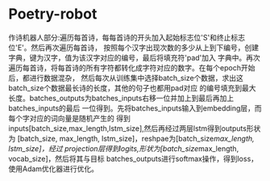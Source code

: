 # Poetry-robot
作诗机器人部分:遍历每首诗，每每首诗的开头加入起始标志位'S'和终止标志位'E'。然后再次遍历每首诗，
按照每个汉字出现次数的多少从上到下编号，创建字典，键为汉字，值为该汉字对应的编号，最后将填充符'pad'加入
字典中。再次遍历每首诗，将每首诗的所有字符都转化成字符对应的数字。在每个epoch开始后，都进行数据混杂，
然后每次从训练集中选择batch_size个数据，求出这batch_size个数据最长诗的长度，其他的句子也都用pad对应
的编号填充到最大长度。batches_outputs为batches_inputs右移一位并加上到最后再加上batches_inputs的最后
一位得到。先将batches_inputs输入到embedding层，而每个字对应的词向量是随机产生的
得到inputs[batch_size,max_length,lstm_size],然后再经过两层lstm得到outputs形状为
[batch_size, max_length, lstm_size]，reshpae为[batch_size*max_length, lstm_size]，经过
projection层得到logits,形状为[batch_size*max_length, vocab_size]，然后将其与目标
batches_outputs进行softmax操作，得到loss，使用Adam优化器进行优化。
